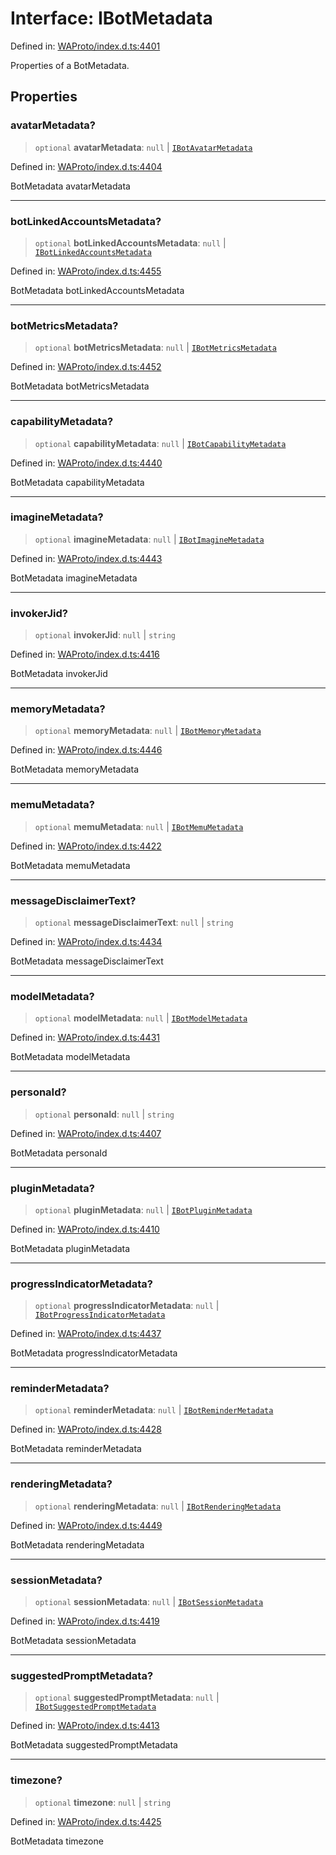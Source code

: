 # Interface: IBotMetadata

Defined in: [WAProto/index.d.ts:4401](https://github.com/Fokusdotid/Baileys/blob/f4c7971f59af0b012f8de667e7a21ae12f7bbf19/WAProto/index.d.ts#L4401)

Properties of a BotMetadata.

## Properties

### avatarMetadata?

> `optional` **avatarMetadata**: `null` \| [`IBotAvatarMetadata`](IBotAvatarMetadata.md)

Defined in: [WAProto/index.d.ts:4404](https://github.com/Fokusdotid/Baileys/blob/f4c7971f59af0b012f8de667e7a21ae12f7bbf19/WAProto/index.d.ts#L4404)

BotMetadata avatarMetadata

***

### botLinkedAccountsMetadata?

> `optional` **botLinkedAccountsMetadata**: `null` \| [`IBotLinkedAccountsMetadata`](IBotLinkedAccountsMetadata.md)

Defined in: [WAProto/index.d.ts:4455](https://github.com/Fokusdotid/Baileys/blob/f4c7971f59af0b012f8de667e7a21ae12f7bbf19/WAProto/index.d.ts#L4455)

BotMetadata botLinkedAccountsMetadata

***

### botMetricsMetadata?

> `optional` **botMetricsMetadata**: `null` \| [`IBotMetricsMetadata`](IBotMetricsMetadata.md)

Defined in: [WAProto/index.d.ts:4452](https://github.com/Fokusdotid/Baileys/blob/f4c7971f59af0b012f8de667e7a21ae12f7bbf19/WAProto/index.d.ts#L4452)

BotMetadata botMetricsMetadata

***

### capabilityMetadata?

> `optional` **capabilityMetadata**: `null` \| [`IBotCapabilityMetadata`](IBotCapabilityMetadata.md)

Defined in: [WAProto/index.d.ts:4440](https://github.com/Fokusdotid/Baileys/blob/f4c7971f59af0b012f8de667e7a21ae12f7bbf19/WAProto/index.d.ts#L4440)

BotMetadata capabilityMetadata

***

### imagineMetadata?

> `optional` **imagineMetadata**: `null` \| [`IBotImagineMetadata`](IBotImagineMetadata.md)

Defined in: [WAProto/index.d.ts:4443](https://github.com/Fokusdotid/Baileys/blob/f4c7971f59af0b012f8de667e7a21ae12f7bbf19/WAProto/index.d.ts#L4443)

BotMetadata imagineMetadata

***

### invokerJid?

> `optional` **invokerJid**: `null` \| `string`

Defined in: [WAProto/index.d.ts:4416](https://github.com/Fokusdotid/Baileys/blob/f4c7971f59af0b012f8de667e7a21ae12f7bbf19/WAProto/index.d.ts#L4416)

BotMetadata invokerJid

***

### memoryMetadata?

> `optional` **memoryMetadata**: `null` \| [`IBotMemoryMetadata`](IBotMemoryMetadata.md)

Defined in: [WAProto/index.d.ts:4446](https://github.com/Fokusdotid/Baileys/blob/f4c7971f59af0b012f8de667e7a21ae12f7bbf19/WAProto/index.d.ts#L4446)

BotMetadata memoryMetadata

***

### memuMetadata?

> `optional` **memuMetadata**: `null` \| [`IBotMemuMetadata`](IBotMemuMetadata.md)

Defined in: [WAProto/index.d.ts:4422](https://github.com/Fokusdotid/Baileys/blob/f4c7971f59af0b012f8de667e7a21ae12f7bbf19/WAProto/index.d.ts#L4422)

BotMetadata memuMetadata

***

### messageDisclaimerText?

> `optional` **messageDisclaimerText**: `null` \| `string`

Defined in: [WAProto/index.d.ts:4434](https://github.com/Fokusdotid/Baileys/blob/f4c7971f59af0b012f8de667e7a21ae12f7bbf19/WAProto/index.d.ts#L4434)

BotMetadata messageDisclaimerText

***

### modelMetadata?

> `optional` **modelMetadata**: `null` \| [`IBotModelMetadata`](IBotModelMetadata.md)

Defined in: [WAProto/index.d.ts:4431](https://github.com/Fokusdotid/Baileys/blob/f4c7971f59af0b012f8de667e7a21ae12f7bbf19/WAProto/index.d.ts#L4431)

BotMetadata modelMetadata

***

### personaId?

> `optional` **personaId**: `null` \| `string`

Defined in: [WAProto/index.d.ts:4407](https://github.com/Fokusdotid/Baileys/blob/f4c7971f59af0b012f8de667e7a21ae12f7bbf19/WAProto/index.d.ts#L4407)

BotMetadata personaId

***

### pluginMetadata?

> `optional` **pluginMetadata**: `null` \| [`IBotPluginMetadata`](IBotPluginMetadata.md)

Defined in: [WAProto/index.d.ts:4410](https://github.com/Fokusdotid/Baileys/blob/f4c7971f59af0b012f8de667e7a21ae12f7bbf19/WAProto/index.d.ts#L4410)

BotMetadata pluginMetadata

***

### progressIndicatorMetadata?

> `optional` **progressIndicatorMetadata**: `null` \| [`IBotProgressIndicatorMetadata`](IBotProgressIndicatorMetadata.md)

Defined in: [WAProto/index.d.ts:4437](https://github.com/Fokusdotid/Baileys/blob/f4c7971f59af0b012f8de667e7a21ae12f7bbf19/WAProto/index.d.ts#L4437)

BotMetadata progressIndicatorMetadata

***

### reminderMetadata?

> `optional` **reminderMetadata**: `null` \| [`IBotReminderMetadata`](IBotReminderMetadata.md)

Defined in: [WAProto/index.d.ts:4428](https://github.com/Fokusdotid/Baileys/blob/f4c7971f59af0b012f8de667e7a21ae12f7bbf19/WAProto/index.d.ts#L4428)

BotMetadata reminderMetadata

***

### renderingMetadata?

> `optional` **renderingMetadata**: `null` \| [`IBotRenderingMetadata`](IBotRenderingMetadata.md)

Defined in: [WAProto/index.d.ts:4449](https://github.com/Fokusdotid/Baileys/blob/f4c7971f59af0b012f8de667e7a21ae12f7bbf19/WAProto/index.d.ts#L4449)

BotMetadata renderingMetadata

***

### sessionMetadata?

> `optional` **sessionMetadata**: `null` \| [`IBotSessionMetadata`](IBotSessionMetadata.md)

Defined in: [WAProto/index.d.ts:4419](https://github.com/Fokusdotid/Baileys/blob/f4c7971f59af0b012f8de667e7a21ae12f7bbf19/WAProto/index.d.ts#L4419)

BotMetadata sessionMetadata

***

### suggestedPromptMetadata?

> `optional` **suggestedPromptMetadata**: `null` \| [`IBotSuggestedPromptMetadata`](IBotSuggestedPromptMetadata.md)

Defined in: [WAProto/index.d.ts:4413](https://github.com/Fokusdotid/Baileys/blob/f4c7971f59af0b012f8de667e7a21ae12f7bbf19/WAProto/index.d.ts#L4413)

BotMetadata suggestedPromptMetadata

***

### timezone?

> `optional` **timezone**: `null` \| `string`

Defined in: [WAProto/index.d.ts:4425](https://github.com/Fokusdotid/Baileys/blob/f4c7971f59af0b012f8de667e7a21ae12f7bbf19/WAProto/index.d.ts#L4425)

BotMetadata timezone
